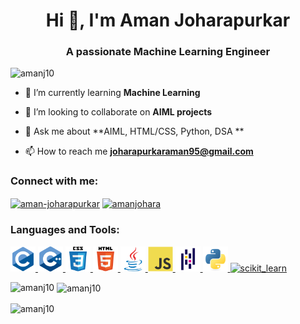 <h1 align="center">Hi 👋, I'm Aman Joharapurkar</h1>
<h3 align="center">A passionate Machine Learning Engineer</h3>

<p align="left"> <img src="https://komarev.com/ghpvc/?username=amanj10&label=Profile%20views&color=0e75b6&style=flat" alt="amanj10" /> </p>

- 🌱 I’m currently learning **Machine Learning**

- 👯 I’m looking to collaborate on **AIML projects**

- 💬 Ask me about **AIML, HTML/CSS, Python, DSA **

- 📫 How to reach me **joharapurkaraman95@gmail.com**

<h3 align="left">Connect with me:</h3>
<p align="left">
<a href="https://linkedin.com/in/aman-joharapurkar" target="blank"><img align="center" src="https://raw.githubusercontent.com/rahuldkjain/github-profile-readme-generator/master/src/images/icons/Social/linked-in-alt.svg" alt="aman-joharapurkar" height="30" width="40" /></a>
<a href="https://instagram.com/amanjohara" target="blank"><img align="center" src="https://raw.githubusercontent.com/rahuldkjain/github-profile-readme-generator/master/src/images/icons/Social/instagram.svg" alt="amanjohara" height="30" width="40" /></a>
</p>

<h3 align="left">Languages and Tools:</h3>
<p align="left"> <a href="https://www.cprogramming.com/" target="_blank" rel="noreferrer"> <img src="https://raw.githubusercontent.com/devicons/devicon/master/icons/c/c-original.svg" alt="c" width="40" height="40"/> </a> <a href="https://www.w3schools.com/cpp/" target="_blank" rel="noreferrer"> <img src="https://raw.githubusercontent.com/devicons/devicon/master/icons/cplusplus/cplusplus-original.svg" alt="cplusplus" width="40" height="40"/> </a> <a href="https://www.w3schools.com/css/" target="_blank" rel="noreferrer"> <img src="https://raw.githubusercontent.com/devicons/devicon/master/icons/css3/css3-original-wordmark.svg" alt="css3" width="40" height="40"/> </a> <a href="https://www.w3.org/html/" target="_blank" rel="noreferrer"> <img src="https://raw.githubusercontent.com/devicons/devicon/master/icons/html5/html5-original-wordmark.svg" alt="html5" width="40" height="40"/> </a> <a href="https://www.java.com" target="_blank" rel="noreferrer"> <img src="https://raw.githubusercontent.com/devicons/devicon/master/icons/java/java-original.svg" alt="java" width="40" height="40"/> </a> <a href="https://developer.mozilla.org/en-US/docs/Web/JavaScript" target="_blank" rel="noreferrer"> <img src="https://raw.githubusercontent.com/devicons/devicon/master/icons/javascript/javascript-original.svg" alt="javascript" width="40" height="40"/> </a> <a href="https://pandas.pydata.org/" target="_blank" rel="noreferrer"> <img src="https://raw.githubusercontent.com/devicons/devicon/2ae2a900d2f041da66e950e4d48052658d850630/icons/pandas/pandas-original.svg" alt="pandas" width="40" height="40"/> </a> <a href="https://www.python.org" target="_blank" rel="noreferrer"> <img src="https://raw.githubusercontent.com/devicons/devicon/master/icons/python/python-original.svg" alt="python" width="40" height="40"/> </a> <a href="https://scikit-learn.org/" target="_blank" rel="noreferrer"> <img src="https://upload.wikimedia.org/wikipedia/commons/0/05/Scikit_learn_logo_small.svg" alt="scikit_learn" width="40" height="40"/> </a> </p>

<p><img align="left" src="https://github-readme-stats.vercel.app/api/top-langs?username=amanj10&show_icons=true&locale=en&layout=compact" alt="amanj10" /></p>

<p>&nbsp;<img align="center" src="https://github-readme-stats.vercel.app/api?username=amanj10&show_icons=true&locale=en" alt="amanj10" /></p>

<p><img align="center" src="https://github-readme-streak-stats.herokuapp.com/?user=amanj10&" alt="amanj10" /></p>
